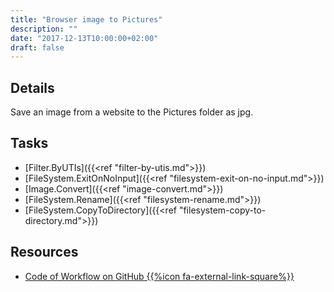 ```yaml
---
title: "Browser image to Pictures"
description: ""
date: "2017-12-13T10:00:00+02:00"
draft: false
---
```


## Details

Save an image from a website to the Pictures folder as jpg.

## Tasks

- [Filter.ByUTIs]({{<ref "filter-by-utis.md">}})
- [FileSystem.ExitOnNoInput]({{<ref "filesystem-exit-on-no-input.md">}})
- [Image.Convert]({{<ref "image-convert.md">}})
- [FileSystem.Rename]({{<ref "filesystem-rename.md">}})
- [FileSystem.CopyToDirectory]({{<ref "filesystem-copy-to-directory.md">}})

## Resources

- <a href="https://github.com/geberl/droppy-workspace/blob/master/Workflows/browser_image_to_pictures.json" target="_blank">Code of Workflow on GitHub {{%icon fa-external-link-square%}}</a>
